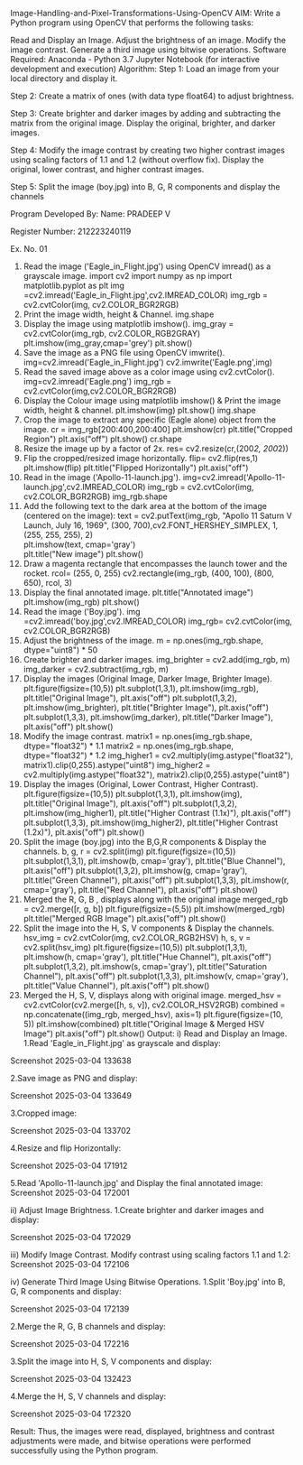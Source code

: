 Image-Handling-and-Pixel-Transformations-Using-OpenCV
AIM:
Write a Python program using OpenCV that performs the following tasks:

Read and Display an Image.
Adjust the brightness of an image.
Modify the image contrast.
Generate a third image using bitwise operations.
Software Required:
Anaconda - Python 3.7
Jupyter Notebook (for interactive development and execution)
Algorithm:
Step 1:
Load an image from your local directory and display it.

Step 2:
Create a matrix of ones (with data type float64) to adjust brightness.

Step 3:
Create brighter and darker images by adding and subtracting the matrix from the original image.
Display the original, brighter, and darker images.

Step 4:
Modify the image contrast by creating two higher contrast images using scaling factors of 1.1 and 1.2 (without overflow fix).
Display the original, lower contrast, and higher contrast images.

Step 5:
Split the image (boy.jpg) into B, G, R components and display the channels

Program Developed By:
Name: PRADEEP V

Register Number: 212223240119

Ex. No. 01
1. Read the image ('Eagle_in_Flight.jpg') using OpenCV imread() as a grayscale image.
import cv2
import numpy as np
import matplotlib.pyplot as plt
img =cv2.imread('Eagle_in_Flight.jpg',cv2.IMREAD_COLOR)
img_rgb = cv2.cvtColor(img, cv2.COLOR_BGR2RGB)
2. Print the image width, height & Channel.
img.shape
3. Display the image using matplotlib imshow().
img_gray = cv2.cvtColor(img_rgb, cv2.COLOR_RGB2GRAY)
plt.imshow(img_gray,cmap='grey')
plt.show()
4. Save the image as a PNG file using OpenCV imwrite().
img=cv2.imread('Eagle_in_Flight.jpg')
cv2.imwrite('Eagle.png',img)
5. Read the saved image above as a color image using cv2.cvtColor().
img=cv2.imread('Eagle.png')
img_rgb = cv2.cvtColor(img,cv2.COLOR_BGR2RGB)
6. Display the Colour image using matplotlib imshow() & Print the image width, height & channel.
plt.imshow(img)
plt.show()
img.shape
7. Crop the image to extract any specific (Eagle alone) object from the image.
cr = img_rgb[200:400,200:400] 
plt.imshow(cr)
plt.title("Cropped Region")
plt.axis("off")
plt.show()
cr.shape
8. Resize the image up by a factor of 2x.
res= cv2.resize(cr,(200*2, 200*2))
9. Flip the cropped/resized image horizontally.
flip= cv2.flip(res,1)
plt.imshow(flip)
plt.title("Flipped Horizontally")
plt.axis("off")
10. Read in the image ('Apollo-11-launch.jpg').
img=cv2.imread('Apollo-11-launch.jpg',cv2.IMREAD_COLOR)
img_rgb = cv2.cvtColor(img, cv2.COLOR_BGR2RGB)
img_rgb.shape
11. Add the following text to the dark area at the bottom of the image (centered on the image):
text = cv2.putText(img_rgb, "Apollo 11 Saturn V Launch, July 16, 1969", (300, 700),cv2.FONT_HERSHEY_SIMPLEX, 1, (255, 255, 255), 2)  
plt.imshow(text, cmap='gray')  
plt.title("New image")
plt.show()  
12. Draw a magenta rectangle that encompasses the launch tower and the rocket.
rcol= (255, 0, 255)
cv2.rectangle(img_rgb, (400, 100), (800, 650), rcol, 3)  
13. Display the final annotated image.
plt.title("Annotated image")
plt.imshow(img_rgb)
plt.show()
14. Read the image ('Boy.jpg').
img =cv2.imread('boy.jpg',cv2.IMREAD_COLOR)
img_rgb= cv2.cvtColor(img, cv2.COLOR_BGR2RGB) 
15. Adjust the brightness of the image.
m = np.ones(img_rgb.shape, dtype="uint8") * 50
16. Create brighter and darker images.
img_brighter = cv2.add(img_rgb, m)  
img_darker = cv2.subtract(img_rgb, m)  
17. Display the images (Original Image, Darker Image, Brighter Image).
plt.figure(figsize=(10,5))
plt.subplot(1,3,1), plt.imshow(img_rgb), plt.title("Original Image"), plt.axis("off")
plt.subplot(1,3,2), plt.imshow(img_brighter), plt.title("Brighter Image"), plt.axis("off")
plt.subplot(1,3,3), plt.imshow(img_darker), plt.title("Darker Image"), plt.axis("off")
plt.show()
18. Modify the image contrast.
matrix1 = np.ones(img_rgb.shape, dtype="float32") * 1.1
matrix2 = np.ones(img_rgb.shape, dtype="float32") * 1.2
img_higher1 = cv2.multiply(img.astype("float32"), matrix1).clip(0,255).astype("uint8")
img_higher2 = cv2.multiply(img.astype("float32"), matrix2).clip(0,255).astype("uint8")
19. Display the images (Original, Lower Contrast, Higher Contrast).
plt.figure(figsize=(10,5))
plt.subplot(1,3,1), plt.imshow(img), plt.title("Original Image"), plt.axis("off")
plt.subplot(1,3,2), plt.imshow(img_higher1), plt.title("Higher Contrast (1.1x)"), plt.axis("off")
plt.subplot(1,3,3), plt.imshow(img_higher2), plt.title("Higher Contrast (1.2x)"), plt.axis("off")
plt.show()
20. Split the image (boy.jpg) into the B,G,R components & Display the channels.
b, g, r = cv2.split(img)
plt.figure(figsize=(10,5))
plt.subplot(1,3,1), plt.imshow(b, cmap='gray'), plt.title("Blue Channel"), plt.axis("off")
plt.subplot(1,3,2), plt.imshow(g, cmap='gray'), plt.title("Green Channel"), plt.axis("off")
plt.subplot(1,3,3), plt.imshow(r, cmap='gray'), plt.title("Red Channel"), plt.axis("off")
plt.show()
21. Merged the R, G, B , displays along with the original image
merged_rgb = cv2.merge([r, g, b])
plt.figure(figsize=(5,5))
plt.imshow(merged_rgb)
plt.title("Merged RGB Image")
plt.axis("off")
plt.show()
22. Split the image into the H, S, V components & Display the channels.
hsv_img = cv2.cvtColor(img, cv2.COLOR_RGB2HSV)
h, s, v = cv2.split(hsv_img)
plt.figure(figsize=(10,5))
plt.subplot(1,3,1), plt.imshow(h, cmap='gray'), plt.title("Hue Channel"), plt.axis("off")
plt.subplot(1,3,2), plt.imshow(s, cmap='gray'), plt.title("Saturation Channel"), plt.axis("off")
plt.subplot(1,3,3), plt.imshow(v, cmap='gray'), plt.title("Value Channel"), plt.axis("off")
plt.show()
23. Merged the H, S, V, displays along with original image.
merged_hsv = cv2.cvtColor(cv2.merge([h, s, v]), cv2.COLOR_HSV2RGB)
combined = np.concatenate((img_rgb, merged_hsv), axis=1)
plt.figure(figsize=(10, 5))
plt.imshow(combined)
plt.title("Original Image  &  Merged HSV Image")
plt.axis("off")
plt.show()
Output:
i) Read and Display an Image.
1.Read 'Eagle_in_Flight.jpg' as grayscale and display:

Screenshot 2025-03-04 133638

2.Save image as PNG and display:

Screenshot 2025-03-04 133649

3.Cropped image:

Screenshot 2025-03-04 133702

4.Resize and flip Horizontally:

Screenshot 2025-03-04 171912

5.Read 'Apollo-11-launch.jpg' and Display the final annotated image: Screenshot 2025-03-04 172001

ii) Adjust Image Brightness.
1.Create brighter and darker images and display:

Screenshot 2025-03-04 172029

iii) Modify Image Contrast.
Modify contrast using scaling factors 1.1 and 1.2:
Screenshot 2025-03-04 172106

iv) Generate Third Image Using Bitwise Operations.
1.Split 'Boy.jpg' into B, G, R components and display:

Screenshot 2025-03-04 172139

2.Merge the R, G, B channels and display:

Screenshot 2025-03-04 172216

3.Split the image into H, S, V components and display:

Screenshot 2025-03-04 132423

4.Merge the H, S, V channels and display:

Screenshot 2025-03-04 172320

Result:
Thus, the images were read, displayed, brightness and contrast adjustments were made, and bitwise operations were performed successfully using the Python program.
